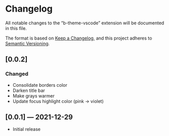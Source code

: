 # Changelog

All notable changes to the “b-theme-vscode” extension will be documented in this file.

The format is based on [Keep a Changelog](https://keepachangelog.com/en/1.0.0/), and this project adheres to [Semantic Versioning](https://semver.org/spec/v2.0.0.html).

## [0.0.2]

### Changed
- Consolidate borders color
- Darken title bar
- Make grays warmer
- Update focus highlight color (pink → violet)


## [0.0.1] — 2021-12-29
- Initial release
